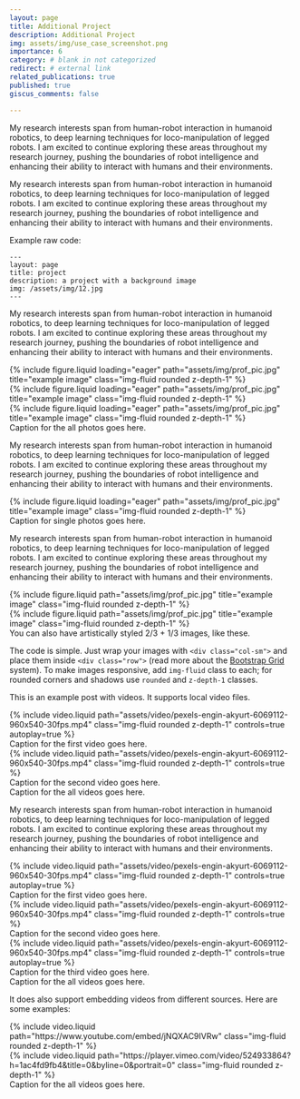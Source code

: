 ```yaml
---
layout: page
title: Additional Project
description: Additional Project
img: assets/img/use_case_screenshot.png
importance: 6
category: # blank in not categorized
redirect: # external link
related_publications: true
published: true
giscus_comments: false

---
```


My research interests span from human-robot interaction in humanoid robotics, to deep learning techniques for loco-manipulation of legged robots. I am excited to continue exploring these areas throughout my research journey, pushing the boundaries of robot intelligence and enhancing their ability to interact with humans and their environments.

My research interests span from human-robot interaction in humanoid robotics, to deep learning techniques for loco-manipulation of legged robots. I am excited to continue exploring these areas throughout my research journey, pushing the boundaries of robot intelligence and enhancing their ability to interact with humans and their environments.

Example raw code:
    
    ---
    layout: page
    title: project
    description: a project with a background image
    img: /assets/img/12.jpg
    ---

My research interests span from human-robot interaction in humanoid robotics, to deep learning techniques for loco-manipulation of legged robots. I am excited to continue exploring these areas throughout my research journey, pushing the boundaries of robot intelligence and enhancing their ability to interact with humans and their environments.

<div class="row">
    <div class="col-sm mt-3 mt-md-0">
        {% include figure.liquid loading="eager" path="assets/img/prof_pic.jpg" title="example image" class="img-fluid rounded z-depth-1" %}
    </div>
    <div class="col-sm mt-3 mt-md-0">
        {% include figure.liquid loading="eager" path="assets/img/prof_pic.jpg" title="example image" class="img-fluid rounded z-depth-1" %}
    </div>
    <div class="col-sm mt-3 mt-md-0">
        {% include figure.liquid loading="eager" path="assets/img/prof_pic.jpg" title="example image" class="img-fluid rounded z-depth-1" %}
    </div>
</div>
<div class="caption">
    Caption for the all photos goes here.
</div>

My research interests span from human-robot interaction in humanoid robotics, to deep learning techniques for loco-manipulation of legged robots. I am excited to continue exploring these areas throughout my research journey, pushing the boundaries of robot intelligence and enhancing their ability to interact with humans and their environments.

<div class="row">
    <div class="col-sm mt-3 mt-md-0">
        {% include figure.liquid loading="eager" path="assets/img/prof_pic.jpg" title="example image" class="img-fluid rounded z-depth-1" %}
    </div>
</div>
<div class="caption">
    Caption for single photos goes here.
</div>

My research interests span from human-robot interaction in humanoid robotics, to deep learning techniques for loco-manipulation of legged robots. I am excited to continue exploring these areas throughout my research journey, pushing the boundaries of robot intelligence and enhancing their ability to interact with humans and their environments.

<div class="row justify-content-sm-center">
    <div class="col-sm-8 mt-3 mt-md-0">
        {% include figure.liquid path="assets/img/prof_pic.jpg" title="example image" class="img-fluid rounded z-depth-1" %}
    </div>
    <div class="col-sm-4 mt-3 mt-md-0">
        {% include figure.liquid path="assets/img/prof_pic.jpg" title="example image" class="img-fluid rounded z-depth-1" %}
    </div>
</div>
<div class="caption">
    You can also have artistically styled 2/3 + 1/3 images, like these.
</div>

The code is simple.
Just wrap your images with `<div class="col-sm">` and place them inside `<div class="row">` (read more about the <a href="https://getbootstrap.com/docs/4.4/layout/grid/">Bootstrap Grid</a> system).
To make images responsive, add `img-fluid` class to each; for rounded corners and shadows use `rounded` and `z-depth-1` classes.

This is an example post with videos. It supports local video files.

<div class="row mt-3">
    <div class="col-sm mt-3 mt-md-0">
        {% include video.liquid path="assets/video/pexels-engin-akyurt-6069112-960x540-30fps.mp4" class="img-fluid rounded z-depth-1" controls=true autoplay=true %}
        <div class="caption">
            Caption for the first video goes here.
        </div>
    </div>
    <div class="col-sm mt-3 mt-md-0">
        {% include video.liquid path="assets/video/pexels-engin-akyurt-6069112-960x540-30fps.mp4" class="img-fluid rounded z-depth-1" controls=true %}
        <div class="caption">
            Caption for the second video goes here.
        </div>
    </div>
</div>
<div class="caption">
    Caption for the all videos goes here.
</div>

My research interests span from human-robot interaction in humanoid robotics, to deep learning techniques for loco-manipulation of legged robots. I am excited to continue exploring these areas throughout my research journey, pushing the boundaries of robot intelligence and enhancing their ability to interact with humans and their environments.

<div class="row mt-3">
    <div class="col-sm mt-3 mt-md-0">
        {% include video.liquid path="assets/video/pexels-engin-akyurt-6069112-960x540-30fps.mp4" class="img-fluid rounded z-depth-1" controls=true autoplay=true %}
        <div class="caption">
            Caption for the first video goes here.
        </div>
    </div>
    <div class="col-sm mt-3 mt-md-0">
        {% include video.liquid path="assets/video/pexels-engin-akyurt-6069112-960x540-30fps.mp4" class="img-fluid rounded z-depth-1" controls=true %}
        <div class="caption">
            Caption for the second video goes here.
        </div>
    </div>
    <div class="col-sm mt-3 mt-md-0">
        {% include video.liquid path="assets/video/pexels-engin-akyurt-6069112-960x540-30fps.mp4" class="img-fluid rounded z-depth-1" controls=true autoplay=true %}
        <div class="caption">
            Caption for the third video goes here.
        </div>
    </div>
</div>
<div class="caption">
    Caption for the all videos goes here.
</div>

It does also support embedding videos from different sources. Here are some examples:

<div class="row mt-3">
    <div class="col-sm mt-3 mt-md-0">
        {% include video.liquid path="https://www.youtube.com/embed/jNQXAC9IVRw" class="img-fluid rounded z-depth-1" %}
    </div>
    <div class="col-sm mt-3 mt-md-0">
        {% include video.liquid path="https://player.vimeo.com/video/524933864?h=1ac4fd9fb4&title=0&byline=0&portrait=0" class="img-fluid rounded z-depth-1" %}
    </div>
</div>
<div class="caption">
    Caption for the all videos goes here.
</div>

